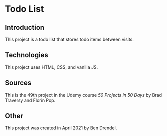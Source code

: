 # Todo List

## Introduction

This project is a todo list that stores todo items between visits.

## Technologies

This project uses HTML, CSS, and vanilla JS.

## Sources

This is the 49th project in the Udemy course _50 Projects in 50 Days_ by Brad Traversy and Florin Pop.

## Other

This project was created in April 2021 by Ben Drendel.
